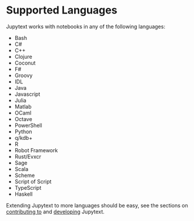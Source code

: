# Supported Languages

Jupytext works with notebooks in any of the following languages:

- Bash
- C#
- C++
- Clojure
- Coconut
- F#
- Groovy
- IDL
- Java
- Javascript
- Julia
- Matlab
- OCaml
- Octave
- PowerShell
- Python
- q/kdb+
- R
- Robot Framework
- Rust/Evxcr
- Sage
- Scala
- Scheme
- Script of Script
- TypeScript
- Haskell

Extending Jupytext to more languages should be easy, see the sections on [contributing to](contributing.md) and [developing](developing.md) Jupytext.
